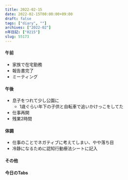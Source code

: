 ```yaml
---
title: 2022-02-15
date: 2022-02-15T00:00:00+09:00
draft: false
tags: ["diary", ""]
archives: ["2022-02"]
n年日記: ["0215"]
slug: 55173
---
```

#### 午前
- 家族で在宅勤務
- 報告書完了
- ミーティング
#### 午後
- 息子をつれて少し公園に
  - 1歳ぐらい年下の子供と自転車で追いかけっこをしてた
- 仕事再開
- 残業2時間
#### 体調
- 仕事のことでネガティブに考えてしまい、やや落ち目
- 冷静になるために認知行動療法シートに記入
#### その他
#### 今日のTabs
